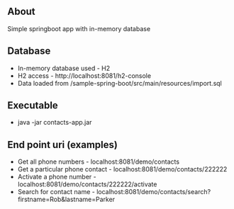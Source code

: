 ## About
Simple springboot app with in-memory database

## Database
* In-memory database used - H2
* H2 access - http://localhost:8081/h2-console
* Data loaded from /sample-spring-boot/src/main/resources/import.sql

## Executable
* java -jar contacts-app.jar

## End point uri (examples)
* Get all phone numbers - 			localhost:8081/demo/contacts
* Get a particular phone contact - 	localhost:8081/demo/contacts/222222
* Activate a phone number - 			localhost:8081/demo/contacts/222222/activate
* Search for contact name - 			localhost:8081/demo/contacts/search?firstname=Rob&lastname=Parker

